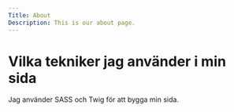 ```yaml
---
Title: About
Description: This is our about page.
---
```




Vilka tekniker jag använder i min sida
==========================

Jag använder SASS och Twig för att bygga min sida.
